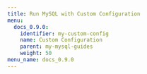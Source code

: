 ```yaml
---
title: Run MySQL with Custom Configuration
menu:
  docs_0.9.0:
    identifier: my-custom-config
    name: Custom Configuration
    parent: my-mysql-guides
    weight: 50
menu_name: docs_0.9.0
---
```


